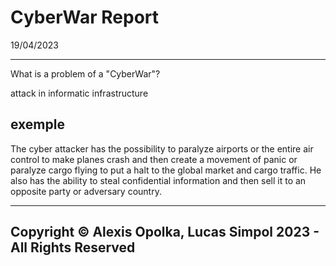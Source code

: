 # CyberWar Report

19/04/2023

----

What is a problem of a "CyberWar"?

  attack in informatic infrastructure

## exemple

  The cyber attacker has the possibility to paralyze airports or the entire air control to make planes crash and then create a   movement of panic or paralyze cargo flying to put a halt to the global market and cargo traffic. He also has the ability to steal confidential information and then sell it to an opposite party
  or adversary country.


----

## Copyright &copy; Alexis Opolka, Lucas Simpol 2023 - All Rights Reserved
